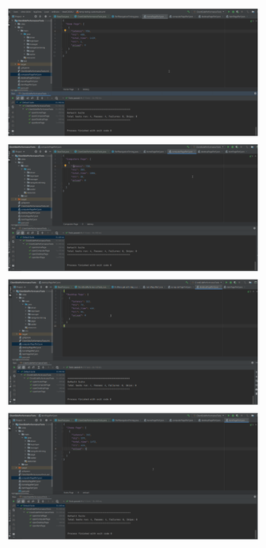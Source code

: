 ![](src/main/resources/screenshots/homePagePerf.png)

![](src/main/resources/screenshots/computerPagePerf.png)

![](src/main/resources/screenshots/desktopPagePerf.png)

![](src/main/resources/screenshots/itemPagePerf.png)